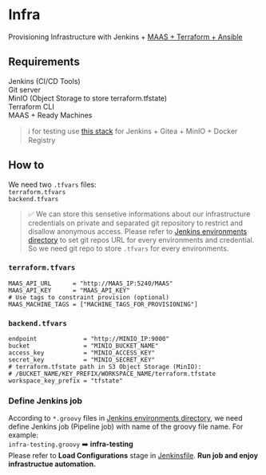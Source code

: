 # Infra
Provisioning Infrastructure with Jenkins + [MAAS + Terraform + Ansible](https://github.com/ssbostan/maasta)

## Requirements
Jenkins (CI/CD Tools) <br>
Git server <br>
MinIO (Object Storage to store terraform.tfstate) <br>
Terraform CLI <br>
MAAS + Ready Machines <br>
> :information_source: for testing use [this stack](https://github.com/mshahmalaki/jenkins-stack.git) for Jenkins + Gitea + MinIO + Docker Registry

## How to
We need two `.tfvars` files: <br>
`terraform.tfvars` <br>
`backend.tfvars` <br>
> :white_check_mark: We can store this sensetive informations about our infrastructure credentials on private and separated git repository to restrict and disallow anonymous access. Please refer to [Jenkins environments directory](jkenvs) to set git repos URL for every environments and credential. So we need git repo to store `.tfvars` for every environments.

### `terraform.tfvars`
```
MAAS_API_URL      = "http://MAAS_IP:5240/MAAS"
MAAS_API_KEY      = "MAAS_API_KEY"
# Use tags to constraint provision (optional)
MAAS_MACHINE_TAGS = ["MACHINE_TAGS_FOR_PROVISIONING"]
```

### `backend.tfvars`
```
endpoint             = "http://MINIO_IP:9000"
bucket               = "MINIO_BUCKET_NAME"
access_key           = "MINIO_ACCESS_KEY"
secret_key           = "MINIO_SECRET_KEY"
# terraform.tfstate path in S3 Object Storage (MinIO):  
# /BUCKET_NAME/KEY_PREFIX/WORKSPACE_NAME/terraform.tfstate
workspace_key_prefix = "tfstate"
```
### Define Jenkins job
According to `*.groovy` files in [Jenkins environments directory](jkenvs), we need define Jenkins job (Pipeline job) with name of the groovy file name. For example:<br>
`infra-testing.groovy` :arrow_right: **infra-testing** <br>
Please refer to **Load Configurations** stage in [Jenkinsfile](Jenkinsfile#L10-L27). **Run job and enjoy infrastructue automation.**